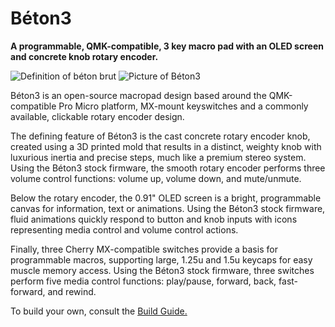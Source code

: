 # Béton3
**A programmable, QMK-compatible, 3 key macro pad with an OLED screen and concrete knob rotary encoder.**

![Definition of béton brut](https://adamlechowicz.github.io/assets/img/projects/proj-1/definition1.png)
![Picture of Béton3](https://adamlechowicz.github.io/assets/img/projects/proj-1/beton.jpeg)

Béton3 is an open-source macropad design based around the QMK-compatible Pro Micro platform, MX-mount keyswitches and a commonly available, clickable rotary encoder design.

The defining feature of Béton3 is the cast concrete rotary encoder knob, created using a 3D printed mold that results in a distinct, weighty knob with luxurious inertia and precise steps, much like a premium stereo system.  Using the Béton3 stock firmware, the smooth rotary encoder performs three volume control functions: volume up, volume down, and mute/unmute.

Below the rotary encoder, the 0.91" OLED screen is a bright, programmable canvas for information, text or animations.  Using the Béton3 stock firmware, fluid animations quickly respond to button and knob inputs with icons representing media control and volume control actions.

Finally, three Cherry MX-compatible switches provide a basis for programmable macros, supporting large, 1.25u and 1.5u keycaps for easy muscle memory access.  Using the Béton3 stock firmware, three switches perform five media control functions: play/pause, forward, back, fast-forward, and rewind.


To build your own, consult the [Build Guide.](https://github.com/adamlechowicz/Beton3/tree/master/Build%20Guide)

